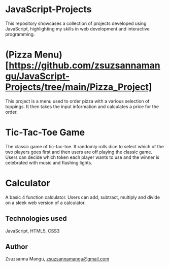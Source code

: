 # JavaScript-Projects
This repository showcases a collection of projects developed using JavaScript, highlighting my skills in web development and interactive programming.

# (Pizza Menu) [https://github.com/zsuzsannamangu/JavaScript-Projects/tree/main/Pizza_Project]
This project is a menu used to order pizza with a various selection of toppings. It then takes the input information and calculates a price for the order.

# Tic-Tac-Toe Game
The classic game of tic-tac-toe. It randomly rolls dice to select which of the two players goes first and then users are off playing the classic game. Users can decide which token each player wants to use and the winner is celebrated with music and flashing lights.

# Calculator
A basic 4 function calculator. Users can add, subtract, multiply and divide on a sleek web version of a calculator.

## Technologies used
JavaScript, HTML5, CSS3

## Author
Zsuzsanna Mangu, zsuzsannamangu@gmail.com
